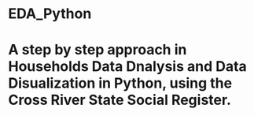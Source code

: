 # EDA_Python
# A step by step approach in Households Data Dnalysis and Data Disualization in Python, using the Cross River State Social Register.
